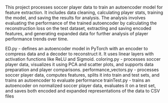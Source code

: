 This project processes soccer player data to train an autoencoder model for feature extraction. It includes data cleaning, calculating player stats, training the model, and saving the results for analysis.
The analysis involves evaluating the performance of the trained autoencoder by calculating the reconstruction loss on the test dataset, extracting and saving encoded features, and generating expanded data for further analysis of player performance trends over time.

ED.py - defines an autoencoder model in PyTorch with an encoder to compress data and a decoder to reconstruct it. It uses linear layers with activation functions like ReLU and Sigmoid. 
coloring.py - processes soccer player data, visualizes it using PCA and scatter plots, and supports data preparation and player comparisons.
performance_vectors.py - processes soccer player data, computes features, splits it into train and test sets, and trains an autoencoder to evaluate performance
trainTest.py - trains an autoencoder on normalized soccer player data, evaluates it on a test set, and saves both encoded and expanded representations of the data to CSV files
